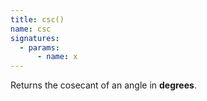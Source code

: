 ```yaml
---
title: csc()
name: csc
signatures:
  - params:
      - name: x
---
```


Returns the cosecant of an angle in **degrees**.
